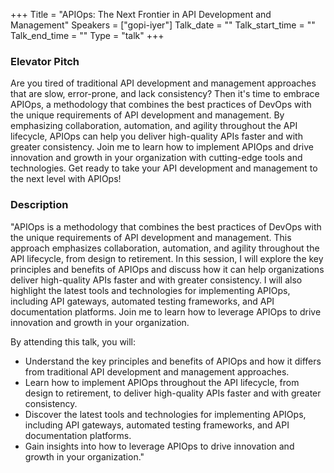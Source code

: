 +++
Title = "APIOps: The Next Frontier in API Development and Management"
Speakers = ["gopi-iyer"]
Talk_date = ""
Talk_start_time = ""
Talk_end_time = ""
Type = "talk"
+++

### Elevator Pitch

Are you tired of traditional API development and management approaches that are slow, error-prone, and lack consistency? Then it's time to embrace APIOps, a methodology that combines the best practices of DevOps with the unique requirements of API development and management. By emphasizing collaboration, automation, and agility throughout the API lifecycle, APIOps can help you deliver high-quality APIs faster and with greater consistency. Join me to learn how to implement APIOps and drive innovation and growth in your organization with cutting-edge tools and technologies. Get ready to take your API development and management to the next level with APIOps!

### Description

"APIOps is a methodology that combines the best practices of DevOps with the unique requirements of API development and management. This approach emphasizes collaboration, automation, and agility throughout the API lifecycle, from design to retirement. In this session, I will explore the key principles and benefits of APIOps and discuss how it can help organizations deliver high-quality APIs faster and with greater consistency. I will also highlight the latest tools and technologies for implementing APIOps, including API gateways, automated testing frameworks, and API documentation platforms. Join me to learn how to leverage APIOps to drive innovation and growth in your organization.

By attending this talk, you will:

* Understand the key principles and benefits of APIOps and how it differs from traditional API development and management approaches.
* Learn how to implement APIOps throughout the API lifecycle, from design to retirement, to deliver high-quality APIs faster and with greater consistency.
* Discover the latest tools and technologies for implementing APIOps, including API gateways, automated testing frameworks, and API documentation platforms.
* Gain insights into how to leverage APIOps to drive innovation and growth in your organization."